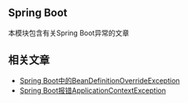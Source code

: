 ## Spring Boot

本模块包含有关Spring Boot异常的文章

## 相关文章

+ [Spring Boot中的BeanDefinitionOverrideException](http://tu-yucheng.github.io/springboot/2023/05/11/spring-boot-bean-definition-override-exception.html)
+ [Spring Boot报错ApplicationContextException](http://tu-yucheng.github.io/springboot/2023/05/11/spring-boot-application-context-exception.html)